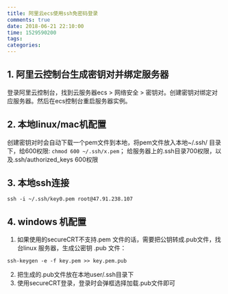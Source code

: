 ```yaml
---
title: 阿里云ecs使用ssh免密码登录
comments: true
date: 2018-06-21 22:10:00
time: 1529590200
tags:
categories:
---
```


## 1. 阿里云控制台生成密钥对并绑定服务器

登录阿里云控制台，找到云服务器ecs > 网络安全 > 密钥对。创建密钥对绑定对应服务器。然后在ecs控制台重启服务器实例。

## 2. 本地linux/mac机配置

创建密钥对时会自动下载一个pem文件到本地，将pem文件放入本地~/.ssh/ 目录下，给600权限: `chmod 600 ~/.ssh/x.pem`；
给服务器上的.ssh目录700权限，以及.ssh/authorized_keys  600权限

## 3. 本地ssh连接

```
ssh -i ~/.ssh/key0.pem root@47.91.238.107
```

## 4. windows 机配置

1. 如果使用的secureCRT不支持.pem 文件的话，需要把公钥转成.pub文件，找台linux 服务器，生成公密钥 .pub 文件：

```
ssh-keygen -e -f key.pem >> key.pem.pub
```
2. 把生成的.pub文件放在本地user/.ssh目录下
3. 使用secureCRT登录，登录时会弹框选择加载.pub文件即可

 

 

 

 

 